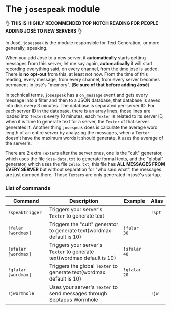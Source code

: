 The `josespeak` module
====

:ok_hand: **THIS IS HIGHLY RECOMMENDED TOP NOTCH READING FOR PEOPLE ADDING JOSÉ TO NEW SERVERS** :ok_hand:

In José, `josespeak` is the module responsible for Text Generation, or more generally, speaking.

When you add José to a new server, it **automatically** starts getting messages from this server, let me say again, **automatically** it will start recording everything said, on every channel, from the time josé is added. There is **no opt-out** from this, at least not now. From the time of this reading, every message, from every channel, from every server becomes permanent in josé's "memory". (**Be sure of that before adding José**)


In technical terms, `josespeak` has a `on_message` event and gets every message into a filter and then to a JSON database, that database is saved into disk every 3 minutes. The database is separated per-server ID. For each server ID in the database, there is an array lines, those lines are loaded into `Texter`s every 10 minutes, each `Texter` is related to its server ID, when it is time to generate text for a server, the `Texter` of that server generates it. Another thing `josespeak` does is calculate the average word length of an entire server by analyzing the messages, when a `Texter` doesn't have the maximum words it should generate, it uses the average of the server's.


There are 2 extra `Texter`s after the server ones, one is the "cult" generator, which uses the file `jose-data.txt` to generate formal texts, and the "global" generator, which uses the file `zelao.txt`, this file has **ALL MESSAGES FROM EVERY SERVER** but without separation for "who said what", the messages are just dumped there. Those `Texters` are only generated in josé's startup.


### List of commands

Command | Description | Example | Alias
------------- | ------------- | ------------- | -------------
`!speaktrigger` | Triggers your server's `Texter` to generate text | | `!spt`
`!falar [wordmax]` | Triggers the "cult" generator to generate text(wordmax default is 10) | `!falar 30` |
`!sfalar [wordmax]` | Triggers your server's `Texter` to generate text(wordmax default is 10) | `!sfalar 40` |
`!gfalar [wordmax]` | Triggers the global `Texter` to generate text(wordmax default is 10) | `!gfalar 20` |
`!jwormhole` | Uses your server's `Texter` to send messages through Septapus Wormhole | | `!jw`
